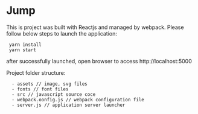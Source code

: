 # Jump 

This is project was built with Reactjs and managed by webpack. Please follow below steps to launch the application:

```
 yarn install
 yarn start
```
after successfully launched, open browser to access http://localhost:5000

Project folder structure:

```
  - assets // image, svg files
  - fonts // font files
  - src // javascript source coce
  - webpack.oonfig.js // webpack configuration file
  - server.js // application server launcher
```
